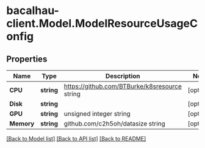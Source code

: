 # bacalhau-client.Model.ModelResourceUsageConfig
## Properties

Name | Type | Description | Notes
------------ | ------------- | ------------- | -------------
**CPU** | **string** | https://github.com/BTBurke/k8sresource string | [optional] 
**Disk** | **string** |  | [optional] 
**GPU** | **string** | unsigned integer string | [optional] 
**Memory** | **string** | github.com/c2h5oh/datasize string | [optional] 

[[Back to Model list]](../README.md#documentation-for-models) [[Back to API list]](../README.md#documentation-for-api-endpoints) [[Back to README]](../README.md)

